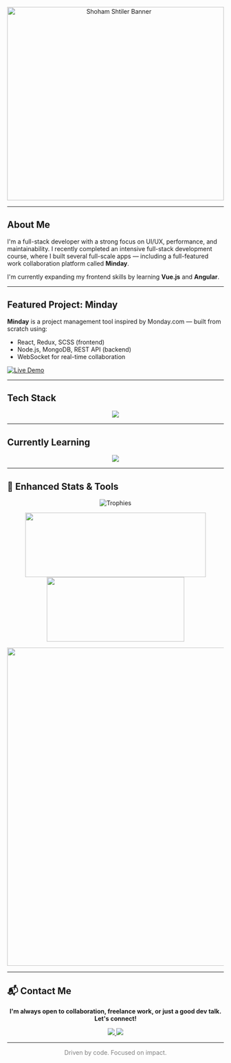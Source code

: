<p align="center">
  <img src="https://res.cloudinary.com/drx3ncwmd/image/upload/v1752828759/Pink_and_Black_Modern_Computer_Presentation_sno13n.png" alt="Shoham Shtiler Banner" height=450" width=100%  />
</p>

---

## About Me

I'm a full-stack developer with a strong focus on UI/UX, performance, and maintainability. I recently completed an intensive full-stack development course, where I built several full-scale apps — including a full-featured work collaboration platform called **Minday**.

I'm currently expanding my frontend skills by learning **Vue.js** and **Angular**.

---

## Featured Project: Minday

**Minday** is a project management tool inspired by Monday.com — built from scratch using:
- React, Redux, SCSS (frontend)
- Node.js, MongoDB, REST API (backend)
- WebSocket for real-time collaboration

[![Live Demo](https://img.shields.io/badge/Live%20Demo-View-blueviolet?style=for-the-badge&logo=linktree&logoColor=white)](https://minday.onrender.com)



---

## Tech Stack

<p align="center">
  <img src="https://skillicons.dev/icons?i=react,redux,vite,nodejs,mongodb,scss,js,html,css,git,github,vscode,postman" />
</p>

---

## Currently Learning

<p align="center">
  <img src="https://skillicons.dev/icons?i=vue,angular" />
</p>

---

## 🧠 Enhanced Stats & Tools

<p align="center">
  <!-- Minimal trophy set (only meaningful ones) -->
  <img src="https://github-trophies.vercel.app/?username=shohamshtiler&theme=onedark&no-frame=true&no-bg=true&margin-w=15&column=3&title=Commits,Repositories,Followers" alt="Trophies" />
</p>

<p align="center">
  <!-- GitHub contribution + language stats -->
  <img src="https://github-readme-stats.vercel.app/api?username=shohamshtiler&show_icons=true&count_private=true&theme=tokyonight&hide_border=true&hide=stars" width="420" height="150" />
  <img src="https://github-readme-stats.vercel.app/api/top-langs/?username=shohamshtiler&layout=compact&theme=tokyonight&hide_border=true" width="320" height="150" />
</p>

<p align="center">
  <!-- Streak widget -->
  <img src="https://github-readme-streak-stats-eight.vercel.app/?user=shohamshtiler&theme=tokyonight&hide_border=true" width="740" />
</p>

---

## 📬 Contact Me

<p align="center">
  <strong>I'm always open to collaboration, freelance work, or just a good dev talk. Let's connect!</strong>
</p>

<p align="center">
  <a href="https://www.linkedin.com/in/shohamshtiler" target="_blank">
    <img src="https://img.shields.io/badge/LinkedIn-0077B5?style=for-the-badge&logo=linkedin&logoColor=white" />
  </a>
  <a href="mailto:shtilershoham@gmail.com">
    <img src="https://img.shields.io/badge/Gmail-D14836?style=for-the-badge&logo=gmail&logoColor=white" />
  </a>
</p>

---

<p align="center" style="color: gray">
  Driven by code. Focused on impact.
</p>
